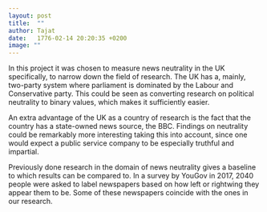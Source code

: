 ```yaml
---
layout: post
title:  ""
author: Tajat
date:   1776-02-14 20:20:35 +0200
image: ""
---
```

In this project it was chosen to measure news neutrality in the UK specifically, to narrow down the field of research. The UK has a, mainly, two-party system where parliament is dominated by the Labour and Conservative party. This could be seen as converting research on political neutrality to binary values, which makes it sufficiently easier. 

An extra advantage of the UK as a country of research is the fact that the country has a state-owned news source, the BBC. Findings on neutrality could be remarkably more interesting taking this into account, since one would expect a public service company to be especially truthful and impartial.

Previously done research in the domain of news neutrality gives a baseline to which results can be compared to. In a survey by YouGov in 2017, 2040 people were asked to label newspapers based on how left or rightwing they appear them to be. Some of these newspapers coincide with the ones in our research.

<!--more-->
